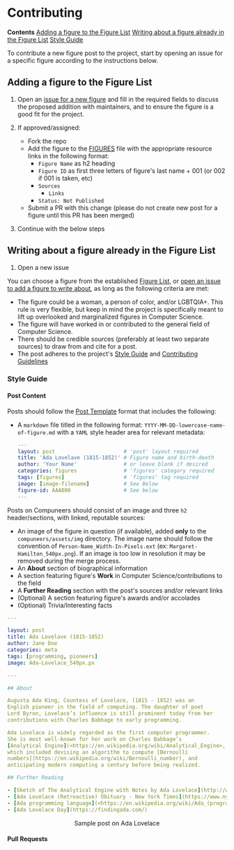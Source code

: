 # Contributing

**Contents**
[Adding a figure to the Figure List](#adding-a-figure-to-the-figure-list)
[Writing about a figure already in the Figure List](#writing-about-a-figure-in-the-figure-list)
[Style Guide](#style-guide)


To contribute a new figure post to the project, start by opening an issue for a specific figure according to the instructions below.

## Adding a figure to the Figure List

1. Open an [issue for a new figure](https://github.com/timmybytes/compuneers/issues/new?assignees=&labels=enhancement&template=add-a-new-figure.md&title=) and fill in the required fields to discuss the proposed addition with maintainers, and to ensure the figure is a good fit for the project.
2. If approved/assigned:
   - Fork the repo
   - Add the figure to the [FIGURES](https://github.com/timmybytes/compuneers/blob/main/FIGURES.md) file with the appropriate resource links in the following format:
     - `Figure Name` as h2 heading
     - `Figure ID` as first three letters of figure's last name + 001 (or 002 if 001 is taken, etc)
     - `Sources`
       - `Links`
     - `Status: Not Published`
   - Submit a PR with this change (please do not create new post for a figure until this PR has been merged)

3. Continue with the below steps

## Writing about a figure already in the Figure List

1. Open a new issue

You can choose a figure from the established [Figure List](#), or [open an issue to add a figure to write about](#), as long as the following criteria are met:

- The figure could be a woman, a person of color, and/or LGBTQIA+. This rule is very flexible, but keep in mind the project is specifically meant to lift up overlooked and marginalized figures in Computer Science.
- The figure will have worked in or contributed to the general field of Computer Science.
- There should be credible sources (preferably at least two separate sources) to draw from and cite for a post.
- The post adheres to the project's [Style Guide](#style-guide) and [Contributing Guidelines](#)

### Style Guide

#### Post Content

Posts should follow the [Post Template](#) format that includes the following:

- A `markdown` file titled in the following format: `YYYY-MM-DD-lowercase-name-of-figure.md` with a `YAML` style header area for relevant metadata:

  ```yaml {id="post-template" class="" data-filename="test.py"}
  ---
  layout: post                      # 'post' layout required
  title: 'Ada Lovelave (1815-1852)' # Figure name and birth-death
  author: 'Your Name'               # or leave blank if desired
  categories: figures               # 'figures' category required
  tags: [figures]                   # 'figures' tag required
  image: [image-filename]           # See Below
  figure-id: AAA000                 # See below
  ---

  ```


Posts on Compuneers should consist of an image and three `h2` header/sections, with linked, reputable sources:

- An image of the figure in question (if available), added **only** to the `compuneers/assets/img` directory. The image name should follow the convention of `Person-Name_Width-In-Pixels.ext` (ex: `Margaret-Hamilton_540px.png`). If an image is too low in resolution it may be removed during the merge process.
- An **About** section of biographical information
- A section featuring figure's **Work** in Computer Science/contributions to the field
- A **Further Reading** section with the post's sources and/or relevant links
- (Optional) A section featuring figure's awards and/or accolades
- (Optional) Trivia/Interesting facts

```yaml
---

layout: post
title: Ada Lovelave (1815-1852)
author: Jane Doe
categories: meta
tags: [programming, pioneers]
image: Ada-Lovelace_540px.px

---

## About

Augusta Ada King, Countess of Lovelace, (1815 - 1852) was an
English pioneer in the field of computing. The daughter of poet
Lord Byron, Lovelace’s influence is still prominent today from her
contributions with Charles Babbage to early programming.

Ada Lovelace is widely regarded as the first computer programmer.
She is most well-known for her work on Charles Babbage’s
[Analytical Engine](<https://en.wikipedia.org/wiki/Analytical_Engine>,
which included devising an algorithm to compute [Bernoulli
numbers](https://en.wikipedia.org/wiki/Bernoulli_number), and
anticipating modern computing a century before being realized.

## Further Reading

- [Sketch of The Analytical Engine with Notes by Ada Lovelace](http://www.fourmilab.ch/babbage/sketch.html)
- [Ada Lovelace (Retroactive) Obituary - New York Times](https://www.nytimes.com/interactive/2018/obituaries/overlooked-ada-lovelace.html)
- [Ada programming language](<https://en.wikipedia.org/wiki/Ada_(programming_language)>), named after Ada Lovelace
- [Ada Lovelace Day](https://findingada.com/)

```

<figcaption align="center">Sample post on Ada Lovelace</figcaption>

#### Pull Requests

